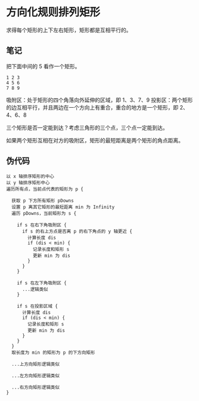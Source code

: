 # 方向化规则排列矩形

求得每个矩形的上下左右矩形，矩形都是互相平行的。

## 笔记

把下面中间的 5 看作一个矩形。

```
1 2 3
4 5 6
7 8 9
```

吸附区：处于矩形的四个角落向外延伸的区域，即 1、3、7、9
投影区：两个矩形的边互相平行，并且两边在一个方向上有重合，重合的地方是一个矩形，即 2、4、6、8

三个矩形是否一定能到达？考虑三角形的三个点，三个点一定能到达。

如果两个矩形互相在对方的吸附区，矩形的最短距离是两个矩形的角点距离。

## 伪代码

```
以 x 轴排序矩形的中心
以 y 轴排序矩形中心
遍历所有点，当前点代表的矩形为 p {

  获取 p 下方所有矩形 pDowns
  设置 p 离其它矩形的最短距离 min 为 Infinity
  遍历 pDowns，当前矩形为 s {

    if s 在右下角吸附区 {
      if s 的右上方点是否离 p 的右下角点的 y 轴更近 {
        计算长度 dis
        if (dis < min) {
          记录长度和矩形 s
          更新 min 为 dis
        }
      }
    }

    if s 在左下角吸附区 {
      ...逻辑类似
    }

    if s 在投影区域 {
      计算长度 dis
      if (dis < min) {
        记录长度和矩形 s
        更新 min 为 dis
      }
    }
  }
  取长度为 min 的矩形为 p 的下方向矩形

  ...上方向矩形逻辑类似

  ...左方向矩形逻辑类似

  ...右方向矩形逻辑类似
}
```